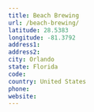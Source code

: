 ```yaml
---
title: Beach Brewing
url: /beach-brewing/
latitude: 28.5383
longitude: -81.3792
address1: 
address2: 
city: Orlando
state: Florida
code: 
country: United States
phone: 
website: 
---
```



